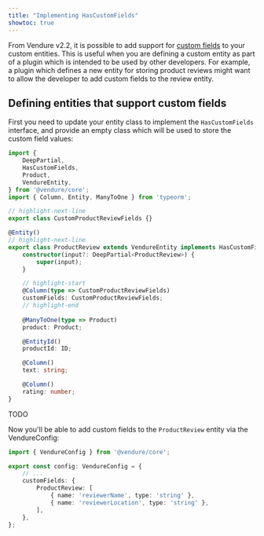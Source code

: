 ```yaml
---
title: "Implementing HasCustomFields"
showtoc: true
---
```


From Vendure v2.2, it is possible to add support for [custom fields](/guides/developer-guide/custom-fields/) to your custom entities. This
is useful when you are defining a custom entity as part of a plugin which is intended to be used by other developers. For example, a plugin
which defines a new entity for storing product reviews might want to allow the developer to add custom fields to the review entity.


## Defining entities that support custom fields

First you need to update your entity class to implement the `HasCustomFields` interface, and provide an empty class
which will be used to store the custom field values:

```ts title="src/plugins/reviews/entities/product-review.entity.ts"
import {
    DeepPartial,
    HasCustomFields,
    Product,
    VendureEntity,
} from '@vendure/core';
import { Column, Entity, ManyToOne } from 'typeorm';

// highlight-next-line
export class CustomProductReviewFields {}

@Entity()
// highlight-next-line
export class ProductReview extends VendureEntity implements HasCustomFields {
    constructor(input?: DeepPartial<ProductReview>) {
        super(input);
    }

    // highlight-start
    @Column(type => CustomProductReviewFields)
    customFields: CustomProductReviewFields;
    // highlight-end
    
    @ManyToOne(type => Product)
    product: Product;

    @EntityId()
    productId: ID;

    @Column()
    text: string;

    @Column()
    rating: number;
}
```

TODO

Now you'll be able to add custom fields to the `ProductReview` entity via the VendureConfig:

```ts title="src/vendure-config.ts"
import { VendureConfig } from '@vendure/core';

export const config: VendureConfig = {
    // ...
    customFields: {
        ProductReview: [
            { name: 'reviewerName', type: 'string' },
            { name: 'reviewerLocation', type: 'string' },
        ],
    },
};
```
